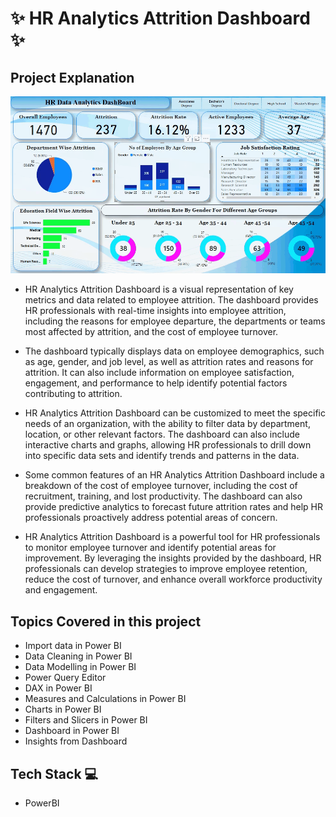 
# ✨ HR Analytics Attrition Dashboard ✨

## Project Explanation

![Atrrition DashBoard](https://github.com/TejasPosupo/Data_Analytics_Projects/blob/PowerBi_Projects/HR%20Data%20Analytics%20Project-2/03052023-223557-REC%20(2).gif)

- HR Analytics Attrition Dashboard is a visual representation of key metrics and data related to employee attrition. 
 The dashboard provides HR professionals with real-time insights into employee attrition, including the reasons for employee departure,
 the departments or teams most affected by attrition, and the cost of employee turnover.

- The dashboard typically displays data on employee demographics, such as age, gender, and job level, as well as attrition rates and reasons
 for attrition. It can also include information on employee satisfaction, engagement, and performance to help identify potential factors 
 contributing to attrition.

- HR Analytics Attrition Dashboard can be customized to meet the specific needs of an organization, with the ability to filter data by department,
 location, or other relevant factors. The dashboard can also include interactive charts and graphs, allowing HR professionals to drill down into 
 specific data sets and identify trends and patterns in the data.

- Some common features of an HR Analytics Attrition Dashboard include a breakdown of the cost of employee turnover, including the cost of 
recruitment, training, and lost productivity. The dashboard can also provide predictive analytics to forecast future attrition rates and help
 HR professionals proactively address potential areas of concern.

- HR Analytics Attrition Dashboard is a powerful tool for HR professionals to monitor employee turnover and identify potential areas for 
 improvement. By leveraging the insights provided by the dashboard, HR professionals can develop strategies to improve employee retention, 
 reduce the cost of turnover, and enhance overall workforce productivity and engagement.

## Topics Covered in this project
- Import data in Power BI
- Data Cleaning in Power BI
- Data Modelling in Power BI
- Power Query Editor
- DAX in Power BI
- Measures and Calculations in Power BI
- Charts in Power BI
- Filters and Slicers in Power BI
- Dashboard in Power BI 
- Insights from Dashboard 

## Tech Stack 💻

- PowerBI
